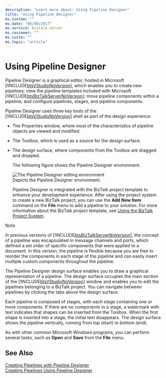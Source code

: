 ```yaml
---
description: "Learn more about: Using Pipeline Designer"
title: "Using Pipeline Designer"
ms.custom: ""
ms.date: "06/08/2017"
ms.service: biztalk-server
ms.reviewer: ""
ms.suite: ""
ms.topic: "article"
---
```

# Using Pipeline Designer
Pipeline Designer is a graphical editor, hosted in Microsoft [!INCLUDE[btsVStudioNoVersion](../includes/btsvstudionoversion-md.md)], which enables you to create new pipelines; view the pipeline templates included with Microsoft [!INCLUDE[btsBizTalkServerNoVersion](../includes/btsbiztalkservernoversion-md.md)]; move pipeline components within a pipeline; and configure pipelines, stages, and pipeline components.  
  
 Pipeline Designer uses three key tools of the [!INCLUDE[btsVStudioNoVersion](../includes/btsvstudionoversion-md.md)] shell as part of the design experience:  
  
- The Properties window, where most of the characteristics of pipeline objects are viewed and modified.  
  
- The Toolbox, which is used as a source for the design surface.  
  
- The design surface, where components from the Toolbox are dragged and dropped.  
  
  The following figure shows the Pipeline Designer environment.  
  
  ![The Pipeline Designer editing environment](../core/media/ebiz-prog-usepipe.gif "ebiz_prog_usepipe")  
  Depicts the Pipeline Designer environment.  
  
  Pipeline Designer is integrated with the BizTalk project template to enhance your development experience. After using the project system to create a new BizTalk project, you can use the **Add New Item** command on the **File** menu to add a pipeline to your solution. For more information about the BizTalk project template, see [Using the BizTalk Project System](../core/using-the-biztalk-project-system.md).  
  
> [!NOTE]
>  In previous versions of [!INCLUDE[btsBizTalkServerNoVersion](../includes/btsbiztalkservernoversion-md.md)], the concept of a pipeline was encapsulated in message channels and ports, which defined a set order of specific components that were applied to a document. In this version, the pipeline is flexible because you are free to reorder the components in each stage of the pipeline and can easily insert multiple custom components throughout the pipeline.  
  
 The Pipeline Designer design surface enables you to draw a graphical representation of a pipeline. The design surface occupies the main section of the [!INCLUDE[btsVStudioNoVersion](../includes/btsvstudionoversion-md.md)] window and enables you to edit the pipelines belonging to a BizTalk project. You can navigate between pipelines by clicking the tabs above the design surface.  
  
 Each pipeline is composed of stages, with each stage containing one or more components. If there are no components in a stage, a watermark with text indicates that shapes can be inserted from the Toolbox. When the first shape is inserted into a stage, the initial text disappears. The design surface shows the pipeline vertically, running from top (start) to bottom (end).  
  
 As with other common Microsoft Windows programs, you can perform several tasks, such as **Open** and **Save** from the **File** menu.  
  
## See Also  
 [Creating Pipelines with Pipeline Designer](../core/creating-pipelines-with-pipeline-designer.md)   
 [Creating Pipelines Using Pipeline Designer](../core/creating-pipelines-using-pipeline-designer.md)
